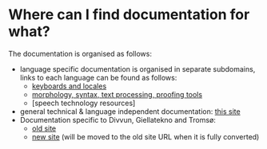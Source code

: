 # Where can I find documentation for what?

The documentation is organised as follows:

- language specific documentation is organised in separate subdomains, links to each language can be found as follows:
    - [keyboards and locales](keyboards/KeyboardLayouts.md)
    - [morphology, syntax, text processing, proofing tools](LanguageModels.md)
    - [speech technology resources]
- general technical & language independent documentation: [this site](/index.md)
- Documentation specific to Divvun, Giellatekno and Tromsø:
    - [old site](https://giellalt.uit.no)
    - [new site](https://giellalt.github.io/site-giellalt.uit.no/) (will be moved to the old site URL when it is fully converted)
